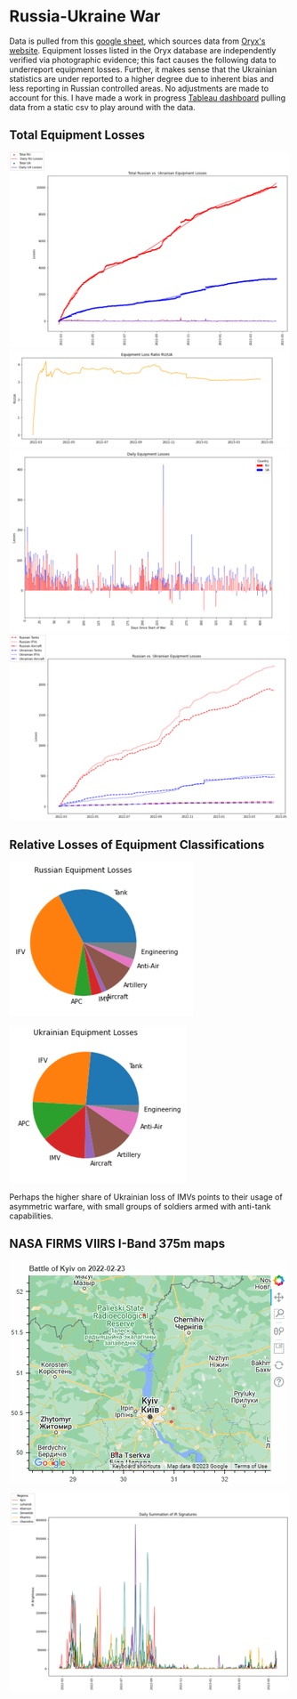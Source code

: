 # Russia-Ukraine War
Data is pulled from this [google sheet](https://docs.google.com/spreadsheets/d/1bngHbR0YPS7XH1oSA1VxoL4R34z60SJcR3NxguZM9GI/edit#gid=0), which sources data from [Oryx's website](https://www.oryxspioenkop.com/2022/02/attack-on-europe-documenting-equipment.html). Equipment losses listed in the Oryx database are independently verified via photographic evidence; this fact causes the following data to underreport equipment losses. Further, it makes sense that the Ukrainian statistics are under reported to a higher degree due to inherent bias and less reporting in Russian controlled areas. No adjustments are made to account for this. I have made a work in progress [Tableau dashboard](https://public.tableau.com/app/profile/sam44011739/viz/Ukraine_War_Equipment/Dashboard2?publish=yes) pulling data from a static csv to play around with the data.

## Total Equipment Losses

![a](./plots/Total.PNG)
![b](./plots/Ratio.PNG)
![](./plots/DailyBar.PNG)
![](./plots/Categorical.PNG)

## Relative Losses of Equipment Classifications
![](./plots/RUpie.PNG)

![](./plots/UApie.PNG)

Perhaps the higher share of Ukrainian loss of IMVs points to their usage of asymmetric warfare, with small groups of soldiers armed with anti-tank capabilities.

## NASA FIRMS VIIRS I-Band 375m maps

![](./maps/KyivBattle.gif)

![](./plots/DailyBrightnessByRegion.png)
